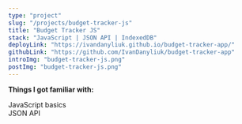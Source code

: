 ```yaml
---
type: "project"
slug: "/projects/budget-tracker-js"
title: "Budget Tracker JS"
stack: "JavaScript | JSON API | IndexedDB"
deployLink: "https://ivandanyliuk.github.io/budget-tracker-app/"
githubLink: "https://github.com/IvanDanyliuk/budget-tracker-app"
introImg: "budget-tracker-js.png"
postImg: "budget-tracker-js.png"
---
```


<b>Things I got familiar with:</b>
<div>JavaScript basics</div>
<div>JSON API</div>